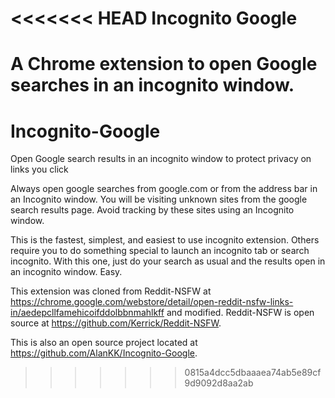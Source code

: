 <<<<<<< HEAD
Incognito Google
===========

A Chrome extension to open Google searches in an incognito window.
=======
# Incognito-Google
Open Google search results in an incognito window to protect privacy on links you click

Always open google searches from google.com or from the address bar in an Incognito window.  You will be visiting unknown sites from the google search results page.  Avoid tracking by these sites using an Incognito window.

This is the fastest, simplest, and easiest to use incognito extension.  Others require you to do something special to launch an incognito tab or search incognito.  With this one, just do your search as usual and the results open in an incognito window.  Easy.

This extension was cloned from Reddit-NSFW at https://chrome.google.com/webstore/detail/open-reddit-nsfw-links-in/aedepcllfamehicoifddolbbnmahlkff and modified.  Reddit-NSFW is open source at https://github.com/Kerrick/Reddit-NSFW.

This is also an open source project located at https://github.com/AlanKK/Incognito-Google.
>>>>>>> 0815a4dcc5dbaaaea74ab5e89cf9d9092d8aa2ab
